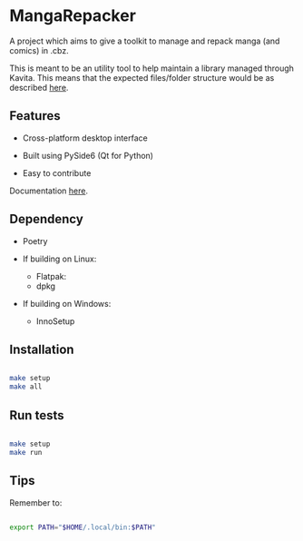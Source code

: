 # MangaRepacker

A project which aims to give a toolkit to manage and repack manga (and comics)
in .cbz.

This is meant to be an utility tool to help maintain a library managed through Kavita. This means that the expected files/folder structure would be as described [here](https://wiki.kavitareader.com/guides/scanner/).

## Features

- Cross-platform desktop interface

- Built using PySide6 (Qt for Python)

- Easy to contribute

Documentation [here](docs/index.md).

## Dependency

- Poetry

- If building on Linux:
  - Flatpak:  
  - dpkg

- If building on Windows:
  - InnoSetup

## Installation

```bash

make setup
make all

```

## Run tests

```bash

make setup
make run

```

## Tips

Remember to: 

```bash

export PATH="$HOME/.local/bin:$PATH"

```
